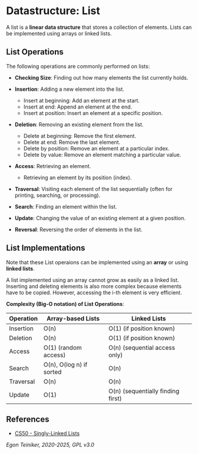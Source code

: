 # Datastructure: List 

A list is a **linear data structure** that stores a collection of
elements. Lists can be implemented using arrays or linked lists.

## List Operations
The following operations are commonly performed on lists:

* **Checking Size**: Finding out how many elements the list currently holds.

* **Insertion**: Adding a new element into the list.
    - Insert at beginning: Add an element at the start.
    - Insert at end: Append an element at the end.
    - Insert at position: Insert an element at a specific position.

* **Deletion**: Removing an existing element from the list.
    - Delete at beginning: Remove the first element.
    - Delete at end: Remove the last element.
    - Delete by position: Remove an element at a particular index.
    - Delete by value: Remove an element matching a particular value.

* **Access**: Retrieving an element.
    - Retrieving an element by its position (index).

* **Traversal**: Visiting each element of the list sequentially 
    (often for printing, searching, or processing).

* **Search**: Finding an element within the list.

* **Update**: Changing the value of an existing element at 
    a given position.

* **Reversal**: Reversing the order of elements in the list.


## List Implementations

Note that these List operaions can be implemented using an **array**
or using **linked lists**.

A list implemented using an array cannot grow as easily as a linked list.
Inserting and deleting elements is also more complex because elements have 
to be copied. However, accessing the i-th element is very efficient.

**Complexity (Big-O notation) of List Operations**:

|Operation | Array-based Lists | Linked Lists |
|----------|-------------------|--------------|
|Insertion | O(n) | O(1) (if position known)|
|Deletion | O(n) | O(1) (if position known)|
|Access | O(1) (random access) | O(n) (sequential access only)|
|Search | O(n), O(log n) if sorted | O(n)|
|Traversal | O(n) | O(n)|
|Update | O(1) | O(n) (sequentially finding first) |


## References

* [CS50 - Singly-Linked Lists](https://youtu.be/zQI3FyWm144)

*Egon Teiniker, 2020-2025, GPL v3.0*  
